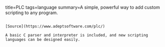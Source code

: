 title=PLC
tags=language
summary=A simple, powerful way to add custom scripting to any program.
~~~~~~

[Source](https://www.adeptsoftware.com/plc/)

A basic C parser and interpreter is included, and new scripting languages can be designed easily.
